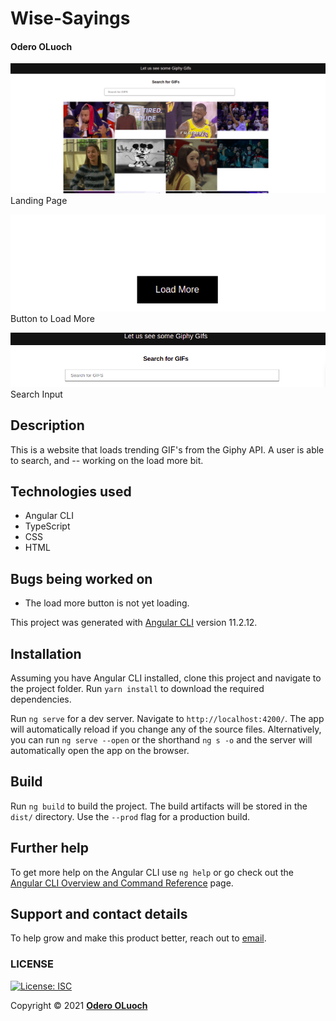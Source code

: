 # Wise-Sayings
####  **Odero OLuoch**

![Landing Page](./src/assets/images/landingPage.png)
Landing Page


![Landing Page](./src/assets/images/loadMore.png)
Button to Load More


![Landing Page](./src/assets/images/search.png)
Search Input


## Description
This is a website that loads trending GIF's from the Giphy API. A user is able to search, and -- working on the load more bit.





## Technologies used
- Angular CLI
- TypeScript
- CSS
- HTML


## Bugs being worked on
- The load more button is not yet loading.

This project was generated with [Angular CLI](https://github.com/angular/angular-cli) version 11.2.12.

## Installation
Assuming you have Angular CLI installed, clone this project and navigate to the project folder. Run `yarn install` to download the required dependencies.

Run `ng serve` for a dev server. Navigate to `http://localhost:4200/`. The app will automatically reload if you change any of the source files. Alternatively, you can run `ng serve --open` or the shorthand `ng s -o` and the server will automatically open the app on the browser.



## Build

Run `ng build` to build the project. The build artifacts will be stored in the `dist/` directory. Use the `--prod` flag for a production build.



## Further help

To get more help on the Angular CLI use `ng help` or go check out the [Angular CLI Overview and Command Reference](https://angular.io/cli) page.

## Support and contact details
To help grow and make this product better, reach out to [email](mailto:oderoluoch@gmail.com).
### LICENSE
[![License: ISC](https://img.shields.io/badge/License-ISC-yellow.svg)](/LICENSE)

Copyright &copy; 2021 **[Odero OLuoch](www.github.com/OderoOluoch)**







